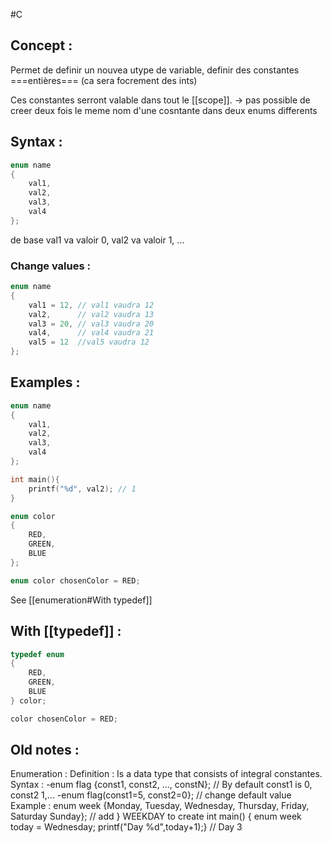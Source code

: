 #C 

## Concept : 
Permet de definir un nouvea utype de variable,
definir des constantes ===entières=== (ca sera focrement des ints)

Ces constantes serront valable dans tout le [[scope]].
-> pas possible de creer deux fois le meme nom d'une cosntante dans deux enums differents

## Syntax :
```C
enum name
{
	val1,
	val2,
	val3,
	val4
};
```
de base val1 va valoir 0,
val2 va valoir 1, ...

### Change values :
```C
enum name
{
	val1 = 12, // val1 vaudra 12
	val2,      // val2 vaudra 13
	val3 = 20, // val3 vaudra 20
	val4,      // val4 vaudra 21
	val5 = 12  //val5 vaudra 12
};
```

## Examples :
```C:main.c
enum name
{
	val1,
	val2,
	val3,
	val4
};

int main(){
	printf("%d", val2); // 1
}
```

```C
enum color
{ 
    RED, 
    GREEN, 
    BLUE 
};

enum color chosenColor = RED;
```
See [[enumeration#With typedef]]


## With [[typedef]] :
```C 
typedef enum 
{ 
    RED, 
    GREEN, 
    BLUE 
} color;

color chosenColor = RED;
```




## Old notes :
Enumeration :
		Definition :
			Is a data type that consists of integral constantes.
		Syntax :
			-enum flag {const1, const2, ..., constN};  // By default const1 is 0, const2 1,...
			-enum flag(const1=5, const2=0};  // change default value
		Example : 
			enum week {Monday, Tuesday, Wednesday, Thursday, Friday, Saturday Sunday};  // add } WEEKDAY to create
			int main() {
			   enum week today = Wednesday;
			   printf("Day %d",today+1);}  // Day 3